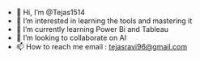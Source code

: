- 👋 Hi, I’m @Tejas1514
- 👀 I’m interested in learning the tools and mastering it
- 🌱 I’m currently learning Power Bi and Tableau
- 💞️ I’m looking to collaborate on AI
- 📫 How to reach me email : tejasravi96@gmail.com

<!---
Tejas1514/Tejas1514 is a ✨ special ✨ repository because its `README.md` (this file) appears on your GitHub profile.
You can click the Preview link to take a look at your changes.
--->

